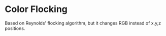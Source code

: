 # Color Flocking
Based on Reynolds' flocking algorithm, but it changes RGB instead of
x,y,z positions.
